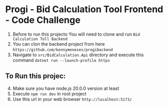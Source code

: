 # Progi - Bid Calculation Tool Frontend - Code Challenge

1. Before to run this projecto You will need to clone and run `Bid Calculation Toll Backend`
2. You can clon the backend project from here `https://github.com/kennymeneses/progibackend`
3. Navigate to `src/BidCalculation.Api` directory and execute this command `dotnet run --launch-profile https`



## To Run this projec: 

4. Make sure you have node.js 20.0.0 version at least
5. Execute `npm run dev` in root project 
6. Use this url in your web browser `http://localhost:5173/`


